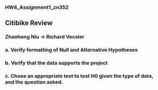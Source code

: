 ### HW4_Assignment1_zn352
## Citibike Review 
### Zhaohong Niu -> Richard Vecsler


### a. Verify formatting of Null and Alternative Hypotheses


### b. Verify that the data supports the project


### c. Chose an appropriate test to test H0 given the type of data, and the question asked.
